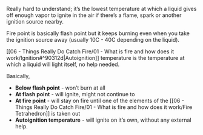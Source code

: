 Really hard to understand; it’s the lowest temperature at which a liquid gives off enough vapor to ignite in the air if there’s a flame, spark or another ignition source nearby.

Fire point is basically flash point but it keeps burning even when you take the ignition source away (usually 10C - 40C depending on the liquid).

[[06 - Things Really Do Catch Fire/01 - What is fire and how does it work/Ignition#^90312d\|Autoignition]] temperature is the temperature at which a liquid will light itself, no help needed.

Basically,

 - **Below flash point** - won’t burn at all
 - **At flash point** - will ignite, might not continue to
 - **At fire point** - will stay on fire until one of the elements of the [[06 - Things Really Do Catch Fire/01 - What is fire and how does it work/Fire Tetrahedron]] is taken out
 - **Autoignition temperature** - will ignite on it’s own, without any external help.

